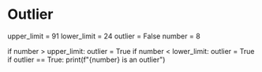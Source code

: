 # Outlier

upper_limit = 91
lower_limit = 24
outlier = False
number = 8

if number > upper_limit:
  outlier = True
if number < lower_limit:
  outlier = True
if outlier == True:
  print(f"{number} is an outlier")
